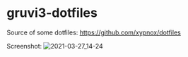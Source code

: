 # gruvi3-dotfiles

Source of some dotfiles: https://github.com/xypnox/dotfiles

Screenshot:
![2021-03-27_14-24](https://user-images.githubusercontent.com/62358426/112869628-e7a42100-90ac-11eb-91fe-9d01a1b6c8b0.png)

